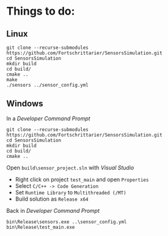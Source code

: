 # Things to do: #

## Linux ##

    git clone --recurse-submodules https://github.com/Fortschrittarier/SensorsSimulation.git
    cd SensorsSimulation
    mkdir build
    cd build/
    cmake ..
    make
    ./sensors ../sensor_config.yml

## Windows ##
In a *Developer Command Prompt*

	git clone --recurse-submodules https://github.com/Fortschrittarier/SensorsSimulation.git
	cd SensorsSimulation
    mkdir build
    cd build/
    cmake ..
	
Open ```build\sensor_project.sln``` with *Visual Studio*

- Right click on project ```test_main``` and open ```Properties```
- Select ```C/C++ -> Code Generation```
- Set ```Runtime Library``` to ```Multithreaded (/MT)```
- Build solution as ```Release x64```
	
Back in *Developer Command Prompt*

	bin\Release\sensors.exe ..\sensor_config.yml
	bin\Release\test_main.exe